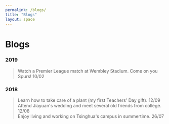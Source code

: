 ```yaml
---
permalink: /blogs/
title: "Blogs"
layout: space
---
```

# Blogs

### 2019

> Watch a Premier League match at Wembley Stadium. Come on you Spurs! 10/02

### 2018

>  Learn how to take care of a plant (my first Teachers' Day gift). 12/09  
>  Attend Jiayuan's wedding and meet several old friends from college. 12/08  
>  Enjoy living and working on Tsinghua's campus in summertime. 26/07  
